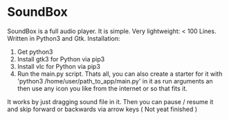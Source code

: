 # SoundBox
SoundBox is a full audio player. It is simple. Very lightweight: &lt; 100 Lines. Written in Python3 and Gtk.
Installation:
1. Get python3
2. Install gtk3 for Python via pip3
3. Install vlc for Python via pip3
4. Run the main.py script. Thats all, you can also create a starter for it with 'python3 /home/user/path_to_app/main.py' in it as run arguments an then use any icon you like from the internet or so that fits it.

It works by just dragging sound file in it. Then you can pause / resume it and skip forward or backwards via arrow keys ( Not yeat finished )
